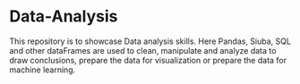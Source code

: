 # Data-Analysis
This repository is to showcase Data analysis skills. Here Pandas, Siuba, SQL and other dataFrames are used to clean, manipulate and analyze data to draw conclusions, prepare the data for visualization or prepare the data for machine learning. 
